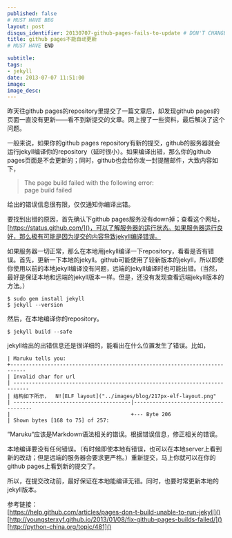 ```yaml
---
published: false
# MUST HAVE BEG
layout: post
disqus_identifier: 20130707-github-pages-fails-to-update # DON'T CHANGE THE VALUE ONCE SET
title: github pages不能自动更新
# MUST HAVE END

subtitle:
tags: 
- jekyll
date: 2013-07-07 11:51:00
image:
image_desc:
---
```

昨天往github pages的repository里提交了一篇文章后，却发现github pages的页面一直没有更新——看不到新提交的文章。网上搜了一些资料，最后解决了这个问题。

一般来说，如果你的github pages repository有新的提交，github的服务器就会运行jekyll编译你的repository（延时很小）。如果编译出错，那么你的github pages页面是不会更新的；同时，github也会给你发一封提醒邮件，大致内容如下，
>The page build failed with the following error:     
>page build failed

给出的错误信息很有限，仅仅通知你编译出错。

要找到出错的原因，首先确认下github pages服务没有down掉；查看这个网址，[https://status.github.com/]()，可以了解服务器的运行状态。如果服务器运行良好，那么极有可能是因为提交的内容导致jekyll编译错误。    

如果服务器一切正常，那么在本地用jekyll编译一下repository，看看是否有错误。首先，更新一下本地的jekyll。github可能使用了较新版本的jekyll，所以即使你使用以前的本地jekyll编译没有问题，远端的jekyll编译时也可能出错。（当然，最好是保证本地和远端的jekyll版本一样。但是，还没有发现查看远端jekyll版本的方法。）
   
	$ sudo gem install jekyll
	$ jekyll --version
然后，在本地编译你的repository。

	$ jekyll build --safe
jekyll给出的出错信息还是很详细的，能看出在什么位置发生了错误。比如，

    | Maruku tells you:
    +---------------------------------------------------------------------------
    | Invalid char for url
    | ---------------------------------------------------------------------------
    | 结构如下所示，  N![ELF layout]("../images/blog/217px-elf-layout.png"
    | --------------------------------------|-------------------------------------
    |                                       +--- Byte 206
    | Shown bytes [168 to 75] of 257:

“Maruku“应该是Markdown语法相关的错误。根据错误信息，修正相关的错误。

本地编译要没有任何错误。（有时候即使本地有错误，也可以在本地server上看到新的改动；但是远端的服务器会要求更严格。）重新提交，马上你就可以在你的github pages上看到新的提交了。

所以，在提交改动前，最好保证在本地能编译无错。同时，也要时常更新本地的jekyll版本。

参考链接：    
[https://help.github.com/articles/pages-don-t-build-unable-to-run-jekyll]()     
[http://youngsterxyf.github.io/2013/01/08/fix-github-pages-builds-failed/]()     
[http://python-china.org/topic/481]()

